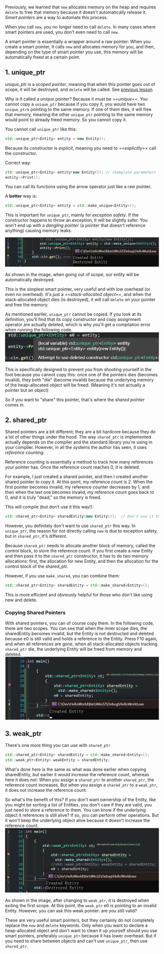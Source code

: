 Previously, we learned that `new` allocates memory on the heap and requires `delete` to free that memory because it doesn't automatically release it. *Smart pointers* are a way to automate this process.

When you call `new`, you no longer need to call `delete`. In many cases where smart pointers are used, you don't even need to call `new`.

A smart pointer is essentially a wrapper around a raw pointer:
When you create a smart pointer, it calls `new` and allocates memory for you, and then, depending on the type of smart pointer you use, this memory will be automatically freed at a certain point.

## 1. unique_ptr

*unique_ptr* is a *scoped pointer*, meaning that when this pointer goes out of scope, it will be destroyed, and `delete` will be called. See [previous lesson](<43%20Object%20Lifetime%20in%20C++%20(Stack_Scope%20Lifetimes).md#^58d90d>)

Why is it called a *unique* pointer?
Because it must be ==_unique_==. You cannot copy a `unique_ptr` because if you copy it, you would have two `unique_ptr`s pointing to the same memory. If one of them dies, it will free that memory, meaning the other `unique_ptr` pointing to the same memory would point to already freed memory. So you cannot copy it.

You cannot call `unique_ptr` like this:

```cpp
std::unique_ptr<Entity> entity = new Entity();
```

Because its constructor is *explicit*, meaning you need to ==_explicitly_== call the constructor.

Correct way:

```cpp
std::unique_ptr<Entity> entity(new Entity()); // <template parameter>
entity->Print();
```

You can call its functions using the arrow operator just like a raw pointer.

A **better** way is:

```cpp
std::unique_ptr<Entity> entity = std::make_unique<Entity>();
```

This is important for `unique_ptr`, mainly for *exception safety*. If the constructor happens to throw an exception, it will be slightly safer. You won't end up with a *dangling pointer* (a pointer that doesn't reference anything) causing memory leaks.

![](./storage%20bag/Pasted%20image%2020230710164219.png)

As shown in the image, when going out of scope, our entity will be automatically destroyed.

This is the simplest smart pointer, very useful and with low overhead (or even no overhead). It's just a ==_stack-allocated object_==, and when the stack-allocated object dies (is destroyed), it will call `delete` on your pointer and free the memory.

As mentioned earlier, `unique_ptr` cannot be copied. If you look at its definition, you'll find that its copy constructor and copy assignment operator are actually deleted, which is why you'll get a compilation error when running the following code.
![](./storage%20bag/Pasted%20image%2020230710164823.png)

This is specifically designed to prevent you from shooting yourself in the foot because you cannot copy this: once one of the pointers dies (becomes invalid), they both "die" (become invalid) because the underlying memory of the heap-allocated object will be freed. (Meaning it's not actually a pointer but an object)

So if you want to "share" this pointer, that's where the *shared pointer* comes in.

## 2. shared_ptr

Shared pointers are a bit different; they are a bit hardcore because they do a lot of other things under the hood.
The way `shared_ptr` is implemented actually depends on the compiler and the standard library you're using in your compiler. However, in all the systems the author has seen, it uses *reference counting*.

Reference counting is essentially a method to track how many references your pointer has. Once the reference count reaches 0, it is deleted.

For example, I just created a shared pointer, and then I created another shared pointer to copy it. At this point, my reference count is 2. When the first pointer becomes invalid, my reference counter decreases by 1, and then when the last one becomes invalid, my reference count goes back to 0, and it is truly "dead," so the memory is freed.

This will compile (but don't use it this way!):

```cpp
std::shared_ptr<Entity> sharedEntity(new Entity());  // Don't use it this way!
```

However, you definitely don't want to use `shared_ptr` this way. In `unique_ptr`, the reason for not directly calling `new` is due to exception safety, but in `shared_ptr`, it's different.

Because `shared_ptr` needs to allocate another block of memory, called the control block, to store the reference count. If you first create a new Entity and then pass it to the `shared_ptr` constructor, it has to do two memory allocations: first, the allocation for new Entity, and then the allocation for the control block of the shared_ptr.

However, if you use `make_shared`, you can combine them:

```cpp
std::shared_ptr<Entity> sharedEntity = std::make_shared<Entity>();
```

This is more efficient and obviously helpful for those who don't like using new and delete.

### Copying Shared Pointers

With shared pointers, you can of course copy them.
In the following code, there are two scopes. You can see that when the inner scope dies, the sharedEntity becomes invalid, but the Entity is not destructed and deleted because e0 is still valid and holds a reference to the Entity. Press F10 again, and when all references are gone, when all stack-allocated objects tracking `shared_ptr` die, the underlying Entity will be freed from memory and deleted.
![](./storage%20bag/Pasted%20image%2020230711154437.png)

## 3. weak_ptr

There's one more thing you can use with `shared_ptr`

```cpp
std::shared_ptr<Entity> sharedEntity = std::make_shared<Entity>();
std::weak_ptr<Entity> weakEntity = sharedEntity;
```

What's done here is the same as what was done earlier when copying sharedEntity, but earlier it would increase the reference count, whereas here it does not:
When you assign a `shared_ptr` to another `shared_ptr`, the reference count increases. But when you assign a `shared_ptr` to a `weak_ptr`, it does not increase the reference count.

So what's the benefit of this?
If you don't want ownership of the Entity, like you might be sorting a list of Entities, you don't care if they are valid, you just need to store a reference to them.
You can know if the underlying object it references is still alive? If so, you can perform other operations. But it won't keep the underlying object alive because it doesn't increase the reference count.
![](./storage%20bag/Pasted%20image%2020230711160448.png)

As shown in the image, after changing to `weak_ptr`, it is destroyed when exiting the first scope. At this point, the `weak_ptr` e0 is pointing to an invalid Entity. However, you can ask this weak pointer: are you still valid?

These are very useful smart pointers, but they certainly do not completely replace the `new` and `delete` keywords. Only when you want to declare a heap-allocated object and don't want to clean it up yourself should you use smart pointers, preferably `unique_ptr` because it has lower overhead. But if you need to share between objects and can't use `unique_ptr`, then use `shared_ptr`.